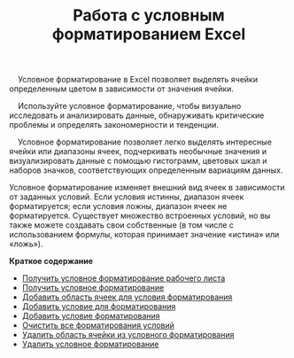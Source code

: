 ﻿---
title: Работа с условным форматированием Excel
second_title: Documen
linktitle: Условное форматирование
type: docs
url: /ru/conditional-formattings/
aliases: [/working-with-conditional-formatting/]
keywords: REST API, spreadsheets, excel, conditional formattin
description: "Cells.Cloud API для Excel работает: условное форматирование"
weight: 100
kwords: Excel, Office Облако, REST API, Электронная таблица, PDF, CSV, Json, Markdown, Условное форматирование
---
&nbsp;&nbsp;&nbsp;&nbsp;Условное форматирование в Excel позволяет выделять ячейки определенным цветом в зависимости от значения ячейки.

&nbsp;&nbsp;&nbsp;&nbsp;Используйте условное форматирование, чтобы визуально исследовать и анализировать данные, обнаруживать критические проблемы и определять закономерности и тенденции.

&nbsp;&nbsp;&nbsp;&nbsp;Условное форматирование позволяет легко выделять интересные ячейки или диапазоны ячеек, подчеркивать необычные значения и визуализировать данные с помощью гистограмм, цветовых шкал и наборов значков, соответствующих определенным вариациям данных.

Условное форматирование изменяет внешний вид ячеек в зависимости от заданных условий. Если условия истинны, диапазон ячеек форматируется; если условия ложны, диапазон ячеек не форматируется. Существует множество встроенных условий, но вы также можете создавать свои собственные (в том числе с использованием формулы, которая принимает значение «истина» или «ложь»).

**Краткое содержание**

- [Получить условное форматирование рабочего листа](/cells/ru/conditional-formattings/get-all/)
- [Получить условное форматирование](/cells/ru/conditional-formattings/get/)
- [Добавить область ячеек для условия форматирования](/cells/ru/conditional-formattings/add-cell-area/)
- [Добавить условие для форматирования](/cells/ru/conditional-formattings/add-a-condition/)
- [Добавить условие форматирования](/cells/ru/conditional-formattings/add-format-condition/)
- [Очистить все форматирования условий](/cells/ru/conditional-formattings/clear/)
- [Удалить область ячейки из условного форматирования](/cells/ru/conditional-formattings/delete-cell-area/)
- [Удалить условное форматирование](/cells/ru/conditional-formattings/delete/)
